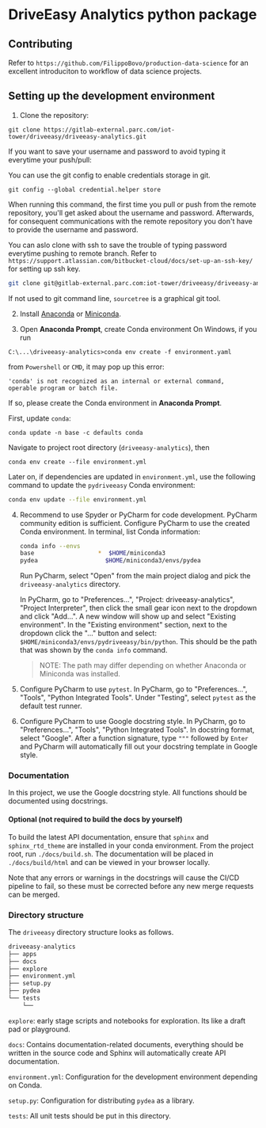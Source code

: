 # DriveEasy Analytics python package

## Contributing
Refer to `https://github.com/FilippoBovo/production-data-science` for an excellent introduciton to workflow of data science projects.

## Setting up the development environment
1. Clone the repository:
```
git clone https://gitlab-external.parc.com/iot-tower/driveeasy/driveeasy-analytics.git
```
If you want to save your username and password to avoid typing it everytime your push/pull:

You can use the git config to enable credentials storage in git.
```
git config --global credential.helper store
```
When running this command, the first time you pull or push from the remote repository, you'll get asked about the username and password.
Afterwards, for consequent communications with the remote repository you don't have to provide the username and password.


You can aslo clone with ssh to save the trouble of typing password everytime pushing to remote branch.
Refer to `https://support.atlassian.com/bitbucket-cloud/docs/set-up-an-ssh-key/` for setting up ssh key.
   ```bash
git clone git@gitlab-external.parc.com:iot-tower/driveeasy/driveeasy-analytics.git
   ```
If not used to git command line, `sourcetree` is a graphical git tool.

2. Install [Anaconda](https://docs.anaconda.com/anaconda/install/) or [Miniconda](https://docs.conda.io/projects/continuumio-conda/en/latest/user-guide/install/index.html).

3. Open **Anaconda Prompt**, create Conda environment
On Windows, if you run 
```
C:\...\driveeasy-analytics>conda env create -f environment.yaml
```
from `Powershell` or `CMD`, it may pop up this error:
```
'conda' is not recognized as an internal or external command,
operable program or batch file.
```
If so, please create the Conda environment in **Anaconda Prompt**.

First, update `conda`:
```
conda update -n base -c defaults conda
```
Navigate to project root directory (`driveeasy-analytics`), then
```
conda env create --file environment.yml
```
Later on, if dependencies are updated in `environment.yml`, use the following command to update the `pydriveeasy` Conda environment:
   ```bash
   conda env update --file environment.yml
   ```

4. Recommend to use Spyder or PyCharm for code development. PyCharm community edition is sufficient. 
Configure PyCharm to use the created Conda environment. In terminal, list Conda information:
   ```bash
   conda info --envs
   base                  *  $HOME/miniconda3
   pydea                   $HOME/miniconda3/envs/pydea
   ```
   
   Run PyCharm, select "Open" from the main project dialog and pick the `driveeasy-analytics`  directory.
   
   In PyCharm, go to "Preferences...", "Project: driveeasy-analytics", "Project Interpreter", then click the small gear icon next to the dropdown and click "Add...". A new window will show up and select "Existing environment". In the "Existing environment" section, next to the dropdown click the "..." button and select: `$HOME/miniconda3/envs/pydriveeasy/bin/python`. This should be the path that was shown by the `conda info` command.

   > NOTE: The path may differ depending on whether Anaconda or Miniconda was installed.

5. Configure PyCharm to use `pytest`. In PyCharm, go to "Preferences...", "Tools", "Python Integrated Tools". Under "Testing", select `pytest` as the default test runner. 

6. Configure PyCharm to use Google docstring style. In PyCharm, go to "Preferences...", "Tools", "Python Integrated Tools". In docstring format, select "Google". After a function signature, type `"""` followed by `Enter` and PyCharm will automatically fill out your docstring template in Google style.

### Documentation 

In this project, we use the Google docstring style. All functions should be documented using docstrings.

#### Optional (not required to build the docs by yourself)
To build the latest API documentation, ensure that `sphinx` and `sphinx_rtd_theme` are installed in your conda environment.
From the project root, run `./docs/build.sh`. The documentation will be placed in `./docs/build/html` and can be viewed in your browser locally.

Note that any errors or warnings in the docstrings will cause the CI/CD pipeline to fail, so these must be corrected before any new merge requests can be merged.

### Directory structure

The `driveeasy` directory structure looks as follows.
```bash
driveeasy-analytics
├── apps
├── docs
├── explore
├── environment.yml
├── setup.py
├── pydea
└── tests
    └── 
```
`explore`: early stage scripts and notebooks for exploration. Its like a draft pad or playground. 

`docs`: Contains documentation-related documents, everything should be written in the source code and Sphinx will automatically create API documentation.

`environment.yml`: Configuration for the development environment depending on Conda.

`setup.py`: Configuration for distributing `pydea` as a library.

`tests`: All unit tests should be put in this directory.

